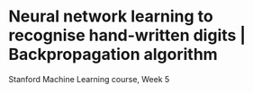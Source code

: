 # Neural network learning to recognise hand-written digits | Backpropagation algorithm

Stanford Machine Learning course, Week 5
